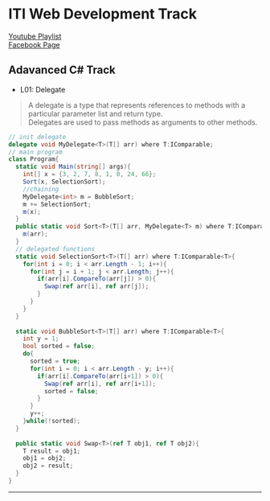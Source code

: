 # ITI Web Development Track  
[Youtube Playlist](https://www.youtube.com/user/mido330664/videos?sort=da&view=0&flow=grid)  
[Facebook Page](https://www.facebook.com/mobarmgofficial/)  
  
## Adavanced C# Track  
  
- L01: Delegate  
> A delegate is a type that represents references to methods with a particular parameter list and return type.  
> Delegates are used to pass methods as arguments to other methods.  
```cs
// init delegate
delegate void MyDelegate<T>(T[] arr) where T:IComparable;
// main program
class Program{
  static void Main(string[] args){
    int[] x = {3, 2, 7, 8, 1, 0, 24, 66};
    Sort(x, SelectionSort);
    //chaining
    MyDelegate<int> m = BubbleSort;
    m += SelectionSort;
    m(x);
  }
  public static void Sort<T>(T[] arr, MyDelegate<T> m) where T:IComparable{
    m(arr);
  }
  // delegated functions  
  static void SelectionSort<T>(T[] arr) where T:IComparable<T>{
    for(int i = 0; i < arr.Length - 1; i++){
      for(int j = i + 1; j < arr.Length; j++){
        if(arr[i].CompareTo(arr[j]) > 0){
          Swap(ref arr[i], ref arr[j]);
        }
      }
    }
  }
  
  static void BubbleSort<T>(T[] arr) where T:IComparable<T>{
    int y = 1;
    bool sorted = false;
    do{
      sorted = true;
      for(int i = 0; i < arr.Length - y; i++){
        if(arr[i].CompareTo(arr[i+1]) > 0){
          Swap(ref arr[i], ref arr[i+1]);
          sorted = false;
        }
      }
      y++;
    }while(!sorted);
  }
  
  public static void Swap<T>(ref T obj1, ref T obj2){
    T result = obj1;
    obj1 = obj2;
    obj2 = result;
  }
}
```
---